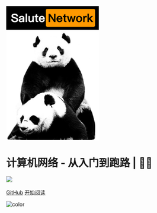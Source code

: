 <img src="https://raw.githubusercontent.com/sanmaomashi/Salute_Network/main/img/1.jpg" width = "250" alt="Salute_Network" align=center />

<h1><B>计算机网络 - 从入门到跑路 | 🚴‍♂️ </B></h1>

<img src="https://img.shields.io/github/repo-size/sanmaomashi/Salute_Network.svg?label=Repo%20size&style=flat-square" height="20">
<img src="https://img.shields.io/badge/License-Apache%202.0-purple" data-origin="https://img.shields.io/badge/License-Apache%202.0-blue" alt="">


[GitHub](https://github.com/sanmaomashi/Salute_Network)
[开始阅读](/README.md)


<!-- 背景色 -->
![color](#fff)



